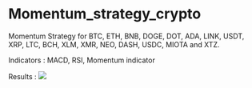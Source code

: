 # Momentum_strategy_crypto
Momentum Strategy for BTC, ETH, BNB, DOGE, DOT, ADA, LINK, USDT, XRP, LTC, BCH, XLM, XMR, NEO, DASH, USDC, MIOTA and XTZ.

Indicators : MACD, RSI, Momentum indicator

Results :
<img src="https://ibb.co/2cVJC46"/>
